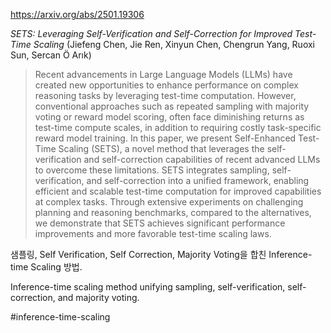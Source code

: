 https://arxiv.org/abs/2501.19306

*SETS: Leveraging Self-Verification and Self-Correction for Improved Test-Time Scaling* (Jiefeng Chen, Jie Ren, Xinyun Chen, Chengrun Yang, Ruoxi Sun, Sercan Ö Arık)

> Recent advancements in Large Language Models (LLMs) have created new opportunities to enhance performance on complex reasoning tasks by leveraging test-time computation. However, conventional approaches such as repeated sampling with majority voting or reward model scoring, often face diminishing returns as test-time compute scales, in addition to requiring costly task-specific reward model training. In this paper, we present Self-Enhanced Test-Time Scaling (SETS), a novel method that leverages the self-verification and self-correction capabilities of recent advanced LLMs to overcome these limitations. SETS integrates sampling, self-verification, and self-correction into a unified framework, enabling efficient and scalable test-time computation for improved capabilities at complex tasks. Through extensive experiments on challenging planning and reasoning benchmarks, compared to the alternatives, we demonstrate that SETS achieves significant performance improvements and more favorable test-time scaling laws.

샘플링, Self Verification, Self Correction, Majority Voting을 합친 Inference-time Scaling 방법.

<english>
Inference-time scaling method unifying sampling, self-verification, self-correction, and majority voting.
</english>

#inference-time-scaling 